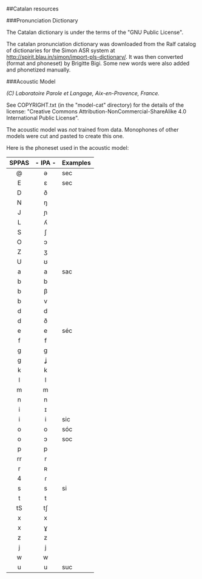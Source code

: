 ##Catalan resources

###Pronunciation Dictionary

The Catalan dictionary is under the terms of the "GNU Public License".

The catalan pronunciation dictionary was downloaded from the Ralf catalog
of dictionaries for the Simon ASR system at 
<http://spirit.blau.in/simon/import-pls-dictionary/>. 
It was then converted (format and phoneset) by Brigitte Bigi. 
Some new words were also added and phonetized manually.


###Acoustic Model

*(C) Laboratoire Parole et Langage, Aix-en-Provence, France.*

See COPYRIGHT.txt (in the "model-cat" directory) for the details of the license: 
"Creative Commons Attribution-NonCommercial-ShareAlike 4.0 International Public License".

The acoustic model was *not* trained from data. Monophones of other models were
cut and pasted to create this one. 

Here is the phoneset used in the acoustic model: 

| SPPAS | - IPA - | Examples             |
|:-----:|:-------:|:---------------------| 
| @ | ə | sec  |  
| E | ɛ | sec  |  
| D | ð |  |   
| N | ŋ |  |   
| J | ɲ |  |  
| L | ʎ |  |   
| S | ʃ |  |   
| O | ɔ |  |  
| Z | ʒ |  |  
| U | ʊ |  |  
| a | a | sac |  
| b | b |  |   
| b | β |  |   
| b | v |  |  
| d | d |  |   
| d | ð |  |   
| e | e | séc |   
| f | f |  |   
| g | g |  |  
| g | ʝ |  |  
| k | k |  |   
| l | l |  |   
| m | m |  |   
| n | n |  |   
| i | ɪ |  |  
| i | i | sic |   
| o | o | sóc |
| o | ɔ | soc | 
| p | p |  |   
| rr | r |  |   
| r | ʀ |  |  
| 4 | ɾ |  |  
| s | s | si |   
| t | t |  |   
| tS | tʃ |  |  
| x | x |  |   
| x | ɣ |  |  
| z | z |  |   
| j | j |  |   
| w | w |  |   
| u | u | suc |   

